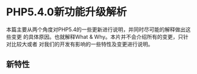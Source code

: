 # PHP5.4.0新功能升级解析

本篇主要从两个角度对PHP5.4的一些更新进行说明，并同时尽可能的解释做出这些变更
的具体原因。也就解释What & Why。本片并不会介绍所有的变更，只针对比较大或者
对我们的开发有影响的一些特性及变更进行说明。

## 新特性